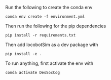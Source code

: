 Run the following to create the conda env

```
conda env create -f environment.yml
```

Then run the following for the pip dependencies

```
pip install -r requirements.txt
```

Then add locobotSim as a dev package with

```
pip install -e .
```

To run anything, first activate the env with

```
conda activate DesSocCog
```
